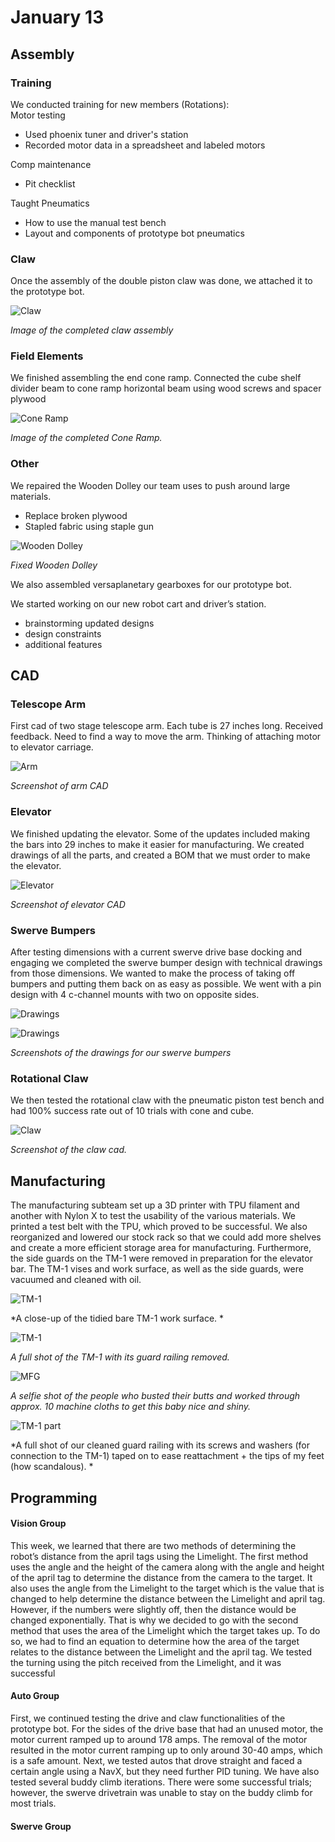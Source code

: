 # January 13

## Assembly

### Training

We conducted training for new members (Rotations):  
Motor testing 
- Used phoenix tuner and driver's station 
- Recorded motor data in a spreadsheet and labeled motors 

Comp maintenance 
- Pit checklist  

Taught Pneumatics 
- How to use the manual test bench 
- Layout and components of prototype bot pneumatics

### Claw

Once the assembly of the double piston claw was done, we attached it to the prototype bot.  

![Claw](images/jan13/asmclaw.png)

*Image of the completed claw assembly*

### Field Elements

We finished assembling the end cone ramp. 
Connected the cube shelf divider beam to cone ramp horizontal beam using wood screws and spacer plywood 

![Cone Ramp](images/jan13/asmConeRamp.png)

*Image of the completed Cone Ramp.*

### Other

We repaired the Wooden Dolley our team uses to push around large materials. 
- Replace broken plywood 
- Stapled fabric using staple gun 

![Wooden Dolley](images/jan13/asmDolley.png)

*Fixed Wooden Dolley*

We also assembled versaplanetary gearboxes for our prototype bot. 

We started working on our new robot cart and driver’s station. 
- brainstorming updated designs 
- design constraints 
- additional features

## CAD

### Telescope Arm

First cad of two stage telescope arm. Each tube is 27 inches long. Received feedback. Need to find a way to move the arm. Thinking of attaching motor to elevator carriage. 

![Arm](images/jan13/cadArm.png)

*Screenshot of arm CAD*

### Elevator

We finished updating the elevator. Some of the updates included making the bars into 29 inches to make it easier for manufacturing. We created drawings of all the parts, and created a BOM that we must order to make the elevator.  

![Elevator](images/jan13/cadElev.png)

*Screenshot of elevator CAD*

### Swerve Bumpers

After testing dimensions with a current swerve drive base docking and engaging we completed the swerve bumper design with technical drawings from those dimensions. We wanted to make the process of taking off bumpers and putting them back on as easy as possible. We went with a pin design with 4 c-channel mounts with two on opposite sides. 

![Drawings](images/jan13/cadBumper1.png)

![Drawings](images/jan13/cadBumper2.png)

*Screenshots of the drawings for our swerve bumpers*

### Rotational Claw

We then tested the rotational claw with the pneumatic piston test bench and had 100% success rate out of 10 trials with cone and cube.

![Claw](images/jan13/cadClaw.png)

*Screenshot of the claw cad.*

## Manufacturing

The manufacturing subteam set up a 3D printer with TPU filament and another with Nylon X to test the usability of the various materials. We printed a test belt with the TPU, which proved to be successful. We also reorganized and lowered our stock rack so that we could add more shelves and create a more efficient storage area for manufacturing. Furthermore, the side guards on the TM-1 were removed in preparation for the elevator bar. The TM-1 vises and work surface, as well as the side guards, were vacuumed and cleaned with oil. 

![TM-1](images/jan13/mfg1.png)

*A close-up of the tidied bare TM-1 work surface. *

![TM-1](images/jan13/mfg2.png)

*A full shot of the TM-1 with its guard railing removed.*

![MFG](images/jan13/mfg3.png)

*A selfie shot of the people who busted their butts and worked through approx. 10 machine cloths to get this baby nice and shiny.*

![TM-1 part](images/jan13/mfg4.png)

*A full shot of our cleaned guard railing with its screws and washers (for connection to the TM-1) taped on to ease reattachment + the tips of my feet (how scandalous). *

## Programming

#### Vision Group

This week, we learned that there are two methods of determining the robot’s distance from the april tags using the Limelight. The first method uses the angle and the height of the camera along with the angle and height of the april tag to determine the distance from the camera to the target. It also uses the angle from the Limelight to the target which is the value that is changed to help determine the distance between the Limelight and april tag. However, if the numbers were slightly off, then the distance would be changed exponentially. That is why we decided to go with the second method that uses the area of the Limelight which the target takes up. To do so, we had to find an equation to determine how the area of the target relates to the distance between the Limelight and the april tag. We tested the turning using the pitch received from the Limelight, and it was successful 

#### Auto Group

First, we continued testing the drive and claw functionalities of the prototype bot. For the sides of the drive base that had an unused motor, the motor current ramped up to around 178 amps.  The removal of the motor resulted in the motor current ramping up to only around 30-40 amps, which is a safe amount.  Next, we tested autos that drove straight and faced a certain angle using a NavX, but they need further PID tuning. We have also tested several buddy climb iterations.  There were some successful trials; however, the swerve drivetrain was unable to stay on the buddy climb for most trials. 

#### Swerve Group

